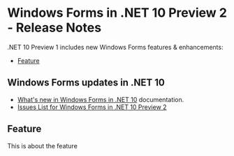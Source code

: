 # Windows Forms in .NET 10 Preview 2 - Release Notes

.NET 10 Preview 1 includes new Windows Forms features & enhancements:

- [Feature](#feature)

## Windows Forms updates in .NET 10

- [What's new in Windows Forms in .NET 10](https://learn.microsoft.com/dotnet/desktop/winforms/whats-new/net100) documentation.
- [Issues List for Windows Forms in .NET 10 Preview 2](https://github.com/dotnet/winforms/issues?q=is%3Aissue%20milestone%3A%2210.0%20Preview1%22%20)

## Feature

This is about the feature
